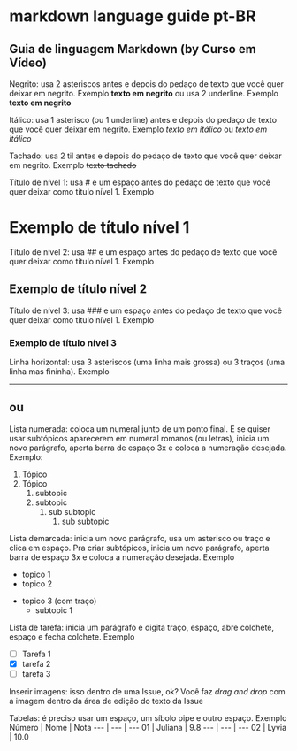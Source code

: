 # markdown language guide pt-BR
 
## Guia de linguagem Markdown (by Curso em Vídeo)

Negrito: usa 2 asteriscos antes e depois do pedaço de texto que você quer deixar em negrito. Exemplo **texto em negrito**
              ou usa 2 underline. Exemplo __texto em negrito__

Itálico: usa 1 asterisco (ou 1 underline) antes e depois do pedaço de texto que você quer deixar em negrito. Exemplo *texto em itálico* ou _texto em itálico_

Tachado: usa 2 til  antes e depois do pedaço de texto que você quer deixar em negrito. Exemplo ~~texto tachado~~ 

Título de nível 1: usa # e um espaço antes do pedaço de texto que você quer deixar como título nível 1. Exemplo
# Exemplo de título nível 1

Título de nível 2: usa ## e um espaço antes do pedaço de texto que você quer deixar como título nível 1. Exemplo
## Exemplo de título nível 2

Título de nível 3: usa ### e um espaço antes do pedaço de texto que você quer deixar como título nível 1. Exemplo
### Exemplo de título nível 3

Linha horizontal: usa 3 asteriscos (uma linha mais grossa) ou 3 traços (uma linha mas fininha). Exemplo
***
ou
---

Lista numerada: coloca um numeral junto de um ponto final. E se quiser usar subtópicos aparecerem em numeral romanos (ou letras), inicia um novo parágrafo, aperta barra de espaço 3x e coloca a numeração desejada. Exemplo:
1. Tópico
2. Tópico
   1. subtopic
   2. subtopic
      1. sub subtopic
         1. sub subtopic


Lista demarcada: inicia um novo parágrafo, usa um asterisco ou traço e clica em espaço. Pra criar subtópicos, inicia um novo parágrafo, aperta barra de espaço 3x e coloca a numeração desejada.  Exemplo
* topico 1
* topico 2
- topico 3 (com traço)
   * subtopic 1

Lista de tarefa: inicia um parágrafo e digita traço, espaço, abre colchete, espaço e fecha colchete. Exemplo
- [ ] Tarefa 1
- [x] tarefa 2
- [ ] tarefa 3

Inserir imagens: isso dentro de uma Issue, ok? Você faz _drag and drop_ com a imagem dentro da área de edição do texto da Issue

Tabelas: é preciso usar um espaço, um síbolo pipe e outro espaço. Exemplo
Número | Nome | Nota
--- | --- | ---
01 | Juliana | 9.8
--- | --- | ---
02 | Lyvia | 10.0
